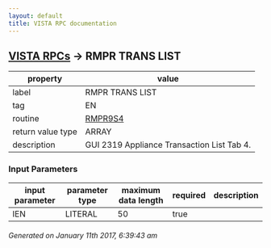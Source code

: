 ```yaml
---
layout: default
title: VISTA RPC documentation
---
```




## [VISTA RPCs](TableOfContent.md) &#8594; RMPR TRANS LIST 

 property | value 
--- | --- 
 label | RMPR TRANS LIST
 tag | EN
 routine | [RMPR9S4](http://code.osehra.org/dox/Routine_RMPR9S4_source.html)
 return value type | ARRAY
 description | GUI 2319 Appliance Transaction List Tab 4.

### Input Parameters

| input parameter | parameter type | maximum data length | required | description | 
| --- | --- | --- | --- | --- | 
| IEN | LITERAL | 50 | true |  | 




 ###### Generated on January 11th 2017, 6:39:43 am